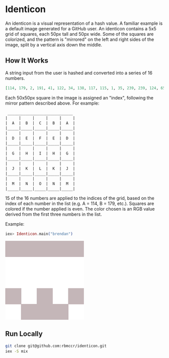 # Identicon

An identicon is a visual representation of a hash value. A familiar example is a default image generated for a GitHub user. An identicon contains a 5x5 grid of squares, each 50px tall and 50px wide. Some of the squares are colorized, and the pattern is "mirrored" on the left and right sides of the image, split by a vertical axis down the middle.

## How It Works

A string input from the user is hashed and converted into a series of 16 numbers.
```elixir
[114, 179, 2, 191, 41, 122, 34, 138, 117, 115, 1, 35, 239, 239, 124, 65]
```
Each 50x50px square in the image is assigned an "index", following the mirror pattern described above. For example:

```
 _____________________________
|     |     |     |     |     |
|  A  |  B  |  C  |  B  |  A  |
|_____|_____|_____|_____|_____|
|     |     |     |     |     |
|  D  |  E  |  F  |  E  |  D  |
|_____|_____|_____|_____|_____|
|     |     |     |     |     |
|  G  |  H  |  I  |  H  |  G  |
|_____|_____|_____|_____|_____|
|     |     |     |     |     |
|  J  |  K  |  L  |  K  |  J  |
|_____|_____|_____|_____|_____|
|     |     |     |     |     |
|  M  |  N  |  O  |  N  |  M  |
|_____|_____|_____|_____|_____|

```
15 of the 16 numbers are applied to the indices of the grid, based on the index of each number in the list (e.g. A = 114, B = 179, etc.). Squares are colored if the number applied is even. The color chosen is an RGB value derived from the first three numbers in the list.

Example:
```elixir
iex> Identicon.main("brendan")
```

![brendan.png](./brendan.png)

## Run Locally

```bash
git clone git@github.com:rbmccr/identicon.git
iex -S mix
```